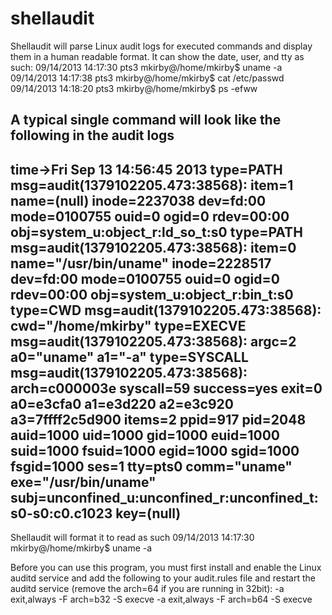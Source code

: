 # shellaudit

Shellaudit will parse Linux audit logs for executed commands and display them in a human readable format.
It can show the date, user, and tty as such: 
        09/14/2013 14:17:30 pts3 mkirby@/home/mkirby$ uname -a
        09/14/2013 14:17:38 pts3 mkirby@/home/mkirby$ cat /etc/passwd
        09/14/2013 14:18:20 pts3 mkirby@/home/mkirby$ ps -efww


A typical single command will look like the following in the audit logs
----
time->Fri Sep 13 14:56:45 2013
type=PATH msg=audit(1379102205.473:38568): item=1 name=(null) inode=2237038 dev=fd:00 mode=0100755 ouid=0 ogid=0 rdev=00:00 obj=system_u:object_r:ld_so_t:s0
type=PATH msg=audit(1379102205.473:38568): item=0 name="/usr/bin/uname" inode=2228517 dev=fd:00 mode=0100755 ouid=0 ogid=0 rdev=00:00 obj=system_u:object_r:bin_t:s0
type=CWD msg=audit(1379102205.473:38568):  cwd="/home/mkirby"
type=EXECVE msg=audit(1379102205.473:38568): argc=2 a0="uname" a1="-a"
type=SYSCALL msg=audit(1379102205.473:38568): arch=c000003e syscall=59 success=yes exit=0 a0=e3cfa0 a1=e3d220 a2=e3c920 a3=7ffff2c5d900 items=2 ppid=917 pid=2048 auid=1000 uid=1000 gid=1000 euid=1000 suid=1000 fsuid=1000 egid=1000 sgid=1000 fsgid=1000 ses=1 tty=pts0 comm="uname" exe="/usr/bin/uname" subj=unconfined_u:unconfined_r:unconfined_t:s0-s0:c0.c1023 key=(null)
----

Shellaudit will format it to read as such
09/14/2013 14:17:30 mkirby@/home/mkirby$ uname -a



Before you can use this program, you must first install and enable the Linux auditd service and add the following to your audit.rules file and restart the auditd service (remove the arch=64 if you are running in 32bit):
-a exit,always -F arch=b32 -S execve
-a exit,always -F arch=b64 -S execve
